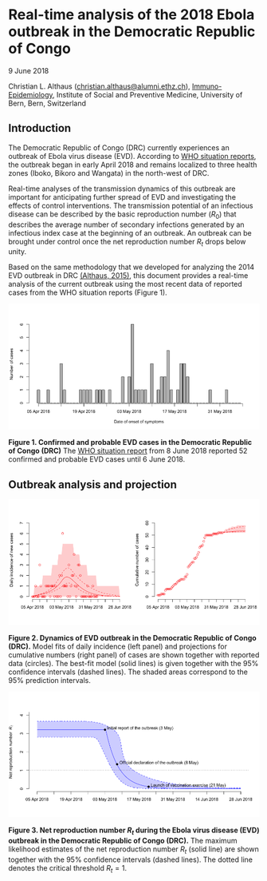 Real-time analysis of the 2018 Ebola outbreak in the Democratic Republic of Congo
================

9 June 2018

Christian L. Althaus (<christian.althaus@alumni.ethz.ch>), [Immuno-Epidemiology](http://www.immuno-epidemiology.ch/), Institute of Social and Preventive Medicine, University of Bern, Bern, Switzerland

Introduction
------------

The Democratic Republic of Congo (DRC) currently experiences an outbreak of Ebola virus disease (EVD). According to [WHO situation reports](http://www.who.int/ebola/situation-reports/drc-2018/en/), the outbreak began in early April 2018 and remains localized to three health zones (Iboko, Bikoro and Wangata) in the north-west of DRC.

Real-time analyses of the transmission dynamics of this outbreak are important for anticipating further spread of EVD and investigating the effects of control interventions. The transmission potential of an infectious disease can be described by the basic reproduction number (*R*<sub>0</sub>) that describes the average number of secondary infections generated by an infectious index case at the beginning of an outbreak. An outbreak can be brought under control once the net reproduction number *R*<sub>*t*</sub> drops below unity.

Based on the same methodology that we developed for analyzing the 2014 EVD outbreak in DRC [(Althaus, 2015)](https://peerj.com/articles/1418/), this document provides a real-time analysis of the current outbreak using the most recent data of reported cases from the WHO situation reports (Figure 1).

![](README_files/figure-markdown_github/plot_data-1.png)

**Figure 1. Confirmed and probable EVD cases in the Democratic Republic of Congo (DRC)** The [WHO situation report](http://apps.who.int/iris/bitstream/handle/10665/272785/SITREP_EVD_DRC_20180608-eng.pdf?utm_source=Newsweaver&utm_medium=email&utm_term=click+here+to+download+the+complete+situation+report&utm_content=Tag%3AAFRO%2FWHE%2FHIM+Outbreaks+Weekly&utm_campaign=WHO+AFRO+-+Situation+Report+-+Ebola+Virus+Disease+Outbreak+in+DRC+-+Sitrep+09+%282018%29) from 8 June 2018 reported 52 confirmed and probable EVD cases until 6 June 2018.

Outbreak analysis and projection
--------------------------------

![](README_files/figure-markdown_github/plot_dynamics-1.png)

**Figure 2. Dynamics of EVD outbreak in the Democratic Republic of Congo (DRC).** Model fits of daily incidence (left panel) and projections for cumulative numbers (right panel) of cases are shown together with reported data (circles). The best-fit model (solid lines) is given together with the 95% confidence intervals (dashed lines). The shaded areas correspond to the 95% prediction intervals.

![](README_files/figure-markdown_github/plot_reproduction-1.png)

**Figure 3. Net reproduction number *R*<sub>*t*</sub> during the Ebola virus disease (EVD) outbreak in the Democratic Republic of Congo (DRC).** The maximum likelihood estimates of the net reproduction number *R*<sub>*t*</sub> (solid line) are shown together with the 95% confidence intervals (dashed lines). The dotted line denotes the critical threshold *R*<sub>*t*</sub> = 1.
